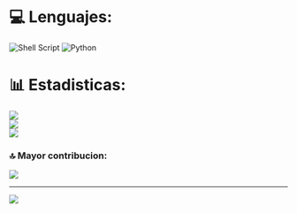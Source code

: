 # 💻 Lenguajes:
![Shell Script](https://img.shields.io/badge/shell_script-%23121011.svg?style=for-the-badge&logo=gnu-bash&logoColor=white) ![Python](https://img.shields.io/badge/python-3670A0?style=for-the-badge&logo=python&logoColor=ffdd54)
# 📊 Estadisticas:
![](https://github-readme-stats.vercel.app/api?username=DarknetGhost&theme=radical&hide_border=false&include_all_commits=false&count_private=false)<br/>
![](https://github-readme-streak-stats.herokuapp.com/?user=DarknetGhost&theme=radical&hide_border=false)<br/>
![](https://github-readme-stats.vercel.app/api/top-langs/?username=DarknetGhost&theme=radical&hide_border=false&include_all_commits=false&count_private=false&layout=compact)

### 🔝 Mayor contribucion:
![](https://github-contributor-stats.vercel.app/api?username=DarknetGhost&limit=5&theme=dark&combine_all_yearly_contributions=true)

---
[![](https://visitcount.itsvg.in/api?id=DarknetGhost&icon=0&color=0)](https://visitcount.itsvg.in)

<!-- Proudly created with GPRM ( https://gprm.itsvg.in ) -->
